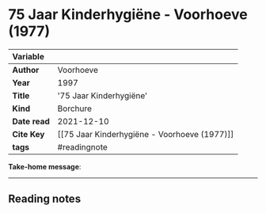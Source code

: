 # 75 Jaar Kinderhygiëne - Voorhoeve (1977)

|Variable |  |
|:--------------|:-----------|
| **Author**			| Voorhoeve     | 
| **Year**				| 	1997		 | 
| **Title**				| 	'75 Jaar Kinderhygiëne'		 | 
| **Kind**				| Borchure	 |  
| **Date read**				| 	2021-12-10	 | 
| **Cite Key**				| 		[[75 Jaar Kinderhygiëne - Voorhoeve (1977)]]	 |
| **tags**				| #readingnote  			 | 

**Take-home message**:

---
## Reading notes